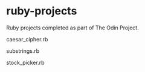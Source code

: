 # ruby-projects

Ruby projects completed as part of The Odin Project.

caesar_cipher.rb 

substrings.rb

stock_picker.rb
